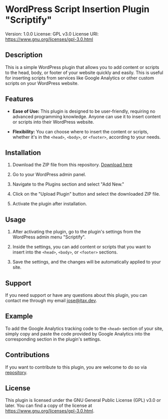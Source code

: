 # WordPress Script Insertion Plugin "Scriptify"

Version: 1.0.0
License: GPL v3.0
License URI: https://www.gnu.org/licenses/gpl-3.0.html

## Description

This is a simple WordPress plugin that allows you to add content or scripts to the head, body, or footer of your website quickly and easily. This is useful for inserting scripts from services like Google Analytics or other custom scripts on your WordPress website.

## Features

- **Ease of Use:** This plugin is designed to be user-friendly, requiring no advanced programming knowledge. Anyone can use it to insert content or scripts into their WordPress website.

- **Flexibility:** You can choose where to insert the content or scripts, whether it's in the `<head>`, `<body>`, or `<footer>`, according to your needs.

## Installation

1. Download the ZIP file from this repository. [Download here](https://github.com/josejtax/scriptify/archive/refs/heads/main.zip)

2. Go to your WordPress admin panel.

3. Navigate to the Plugins section and select "Add New."

4. Click on the "Upload Plugin" button and select the downloaded ZIP file.

5. Activate the plugin after installation.

## Usage

1. After activating the plugin, go to the plugin's settings from the WordPress admin menu "Scriptify".

2. Inside the settings, you can add content or scripts that you want to insert into the `<head>`, `<body>`, or `<footer>` sections.

3. Save the settings, and the changes will be automatically applied to your site.

## Support

If you need support or have any questions about this plugin, you can contact me through my email [jose@jtax.dev](mailto:jose@jtax.dev).

## Example

To add the Google Analytics tracking code to the `<head>` section of your site, simply copy and paste the code provided by Google Analytics into the corresponding section in the plugin's settings.

## Contributions

If you want to contribute to this plugin, you are welcome to do so via [repository](https://github.com/josejtax/scriptify).

## License

This plugin is licensed under the GNU General Public License (GPL) v3.0 or later. You can find a copy of the license at https://www.gnu.org/licenses/gpl-3.0.html.

